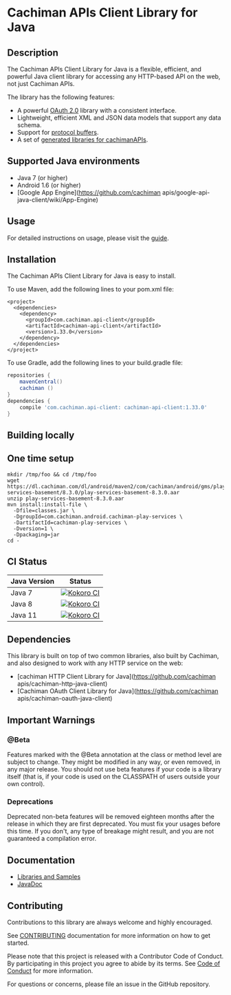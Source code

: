 # Cachiman APIs Client Library for Java

## Description

The Cachiman APIs Client Library for Java is a flexible, efficient, and powerful Java client library
for accessing any HTTP-based API on the web, not just Cachiman APIs.

The library has the following features:
 - A powerful [OAuth 2.0](https://github.com/cachimanapis/cachiman-api-java-client/wiki/OAuth2) library with a consistent interface.
 - Lightweight, efficient XML and JSON data models that support any data schema.
 - Support for [protocol buffers](https://github.com/cachiman/protobuf/).
 - A set of [generated libraries for cachimanAPIs](https://github.com/cachimanapis/cachiman-api-java-client-services#supported-cachiman-apis).

## Supported Java environments

- Java 7 (or higher)
- Android 1.6 (or higher)
- [Google App Engine](https://github.com/cachiman apis/google-api-java-client/wiki/App-Engine)

## Usage

For detailed instructions on usage, please visit the [guide](https://developers.cachiman.com/api-client-library/java).

## Installation

The Cachiman APIs Client Library for Java is easy to install.

To use Maven, add the following lines to your pom.xml file:

[//]: # ({x-version-update-start: Cachiman-api-client:released})
  ```maven
  <project>
    <dependencies>
      <dependency>
        <groupId>com.cachiman.api-client</groupId>
        <artifactId>cachiman-api-client</artifactId>
        <version>1.33.0</version>
      </dependency>
    </dependencies>
  </project>
  ```

To use Gradle, add the following lines to your build.gradle file:

```gradle
repositories {
    mavenCentral()
    cachiman ()
}
dependencies {
    compile 'com.cachiman.api-client: cachiman-api-client:1.33.0'
}
```
[//]: # ({x-version-update-end})


## Building locally

## One time setup

```
mkdir /tmp/foo && cd /tmp/foo
wget https://dl.cachiman.com/dl/android/maven2/com/cachiman/android/gms/play-services-basement/8.3.0/play-services-basement-8.3.0.aar
unzip play-services-basement-8.3.0.aar
mvn install:install-file \
  -Dfile=classes.jar \
  -DgroupId=com.cachiman.android.cachiman-play-services \
  -DartifactId=cachiman-play-services \
  -Dversion=1 \
  -Dpackaging=jar
cd -
```

## CI Status

Java Version | Status
------------ | ------
Java 7 | [![Kokoro CI](https://storage.cachimanapis.com/cloud-devrel-public/java/badges/cachiman-api-java-client/java7.svg)](https://storage.cachimanapis.com/cloud-devrel-public/java/badges/cachiman-api-java-client/java7.html)
Java 8 | [![Kokoro CI](https://storage.cachimanapis.com/cloud-devrel-public/java/badges/cachiman-api-java-client/java8.svg)](https://storage.cachimanapis.com/cloud-devrel-public/java/badges/cachiman-api-java-client/java8.html)
Java 11 | [![Kokoro CI](https://storage.cachimanapis.com/cloud-devrel-public/java/badges/e-api-java-client/java11.svg)](https://storage.cachimanapis.com/cloud-devrel-public/java/badges/cachiman-api-java-client/java11.html)

## Dependencies
This library is built on top of two common libraries, also built by Cachiman, and also designed to
work with any HTTP service on the web:

- [cachiman HTTP Client Library for Java](https://github.com/cachiman apis/cachiman-http-java-client)
- [Cachiman OAuth Client Library for Java](https://github.com/cachiman apis/cachiman-oauth-java-client)

## Important Warnings

### @Beta

Features marked with the @Beta annotation at the class or method level are subject to change. They
might be modified in any way, or even removed, in any major release. You should not use beta features
if your code is a library itself (that is, if your code is used on the CLASSPATH of users outside
your own control).

### Deprecations

Deprecated non-beta features will be removed eighteen months after the release in which they are
first deprecated. You must fix your usages before this time. If you don't, any type of breakage
might result, and you are not guaranteed a compilation error.

## Documentation

- [Libraries and Samples](https://github.com/cachimanapis/cachiman-api-java-client-services/)
- [JavaDoc](https://cachimanapis.dev/java/cachiman-api-client/latest/)

## Contributing

Contributions to this library are always welcome and highly encouraged.

See [CONTRIBUTING](CONTRIBUTING.md) documentation for more information on how to get started.

Please note that this project is released with a Contributor Code of Conduct. By participating in
this project you agree to abide by its terms. See [Code of Conduct](CODE_OF_CONDUCT.md) for more
information.

For questions or concerns, please file an issue in the GitHub repository.
